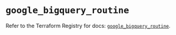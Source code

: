 # `google_bigquery_routine`

Refer to the Terraform Registry for docs: [`google_bigquery_routine`](https://registry.terraform.io/providers/hashicorp/google-beta/5.16.0/docs/resources/google_bigquery_routine).
